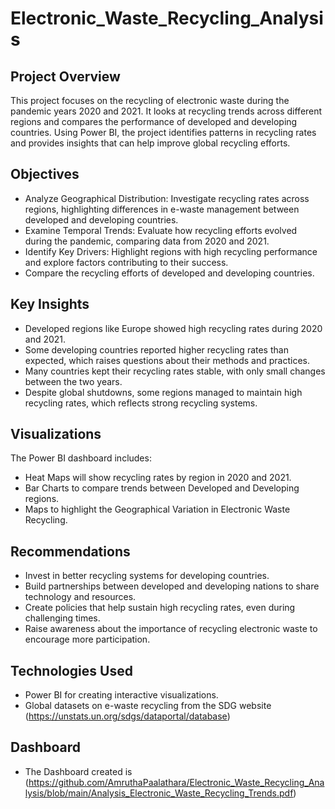 # Electronic_Waste_Recycling_Analysis

## Project Overview
This project focuses on the recycling of electronic waste during the pandemic years 2020 and 2021. It looks at recycling trends across different regions and compares the performance of developed and developing countries. Using Power BI, the project identifies patterns in recycling rates and provides insights that can help improve global recycling efforts.

## Objectives
* Analyze Geographical Distribution: Investigate recycling rates across regions, highlighting differences in e-waste management between developed and developing countries.
* Examine Temporal Trends: Evaluate how recycling efforts evolved during the pandemic, comparing data from 2020 and 2021.
* Identify Key Drivers: Highlight regions with high recycling performance and explore factors contributing to their success.
* Compare the recycling efforts of developed and developing countries.

## Key Insights
* Developed regions like Europe showed high recycling rates during 2020 and 2021.
* Some developing countries reported higher recycling rates than expected, which raises questions about their methods and practices.
* Many countries kept their recycling rates stable, with only small changes between the two years.
* Despite global shutdowns, some regions managed to maintain high recycling rates, which reflects strong recycling systems.

## Visualizations
The Power BI dashboard includes:

* Heat Maps will show recycling rates by region in 2020 and 2021.
* Bar Charts to compare trends between Developed and Developing regions.
* Maps to highlight the Geographical Variation in Electronic Waste Recycling.

## Recommendations
* Invest in better recycling systems for developing countries.
* Build partnerships between developed and developing nations to share technology and resources.
* Create policies that help sustain high recycling rates, even during challenging times.
* Raise awareness about the importance of recycling electronic waste to encourage more participation.

## Technologies Used
+ Power BI for creating interactive visualizations.
+ Global datasets on e-waste recycling from the SDG website (https://unstats.un.org/sdgs/dataportal/database)

## Dashboard
* The Dashboard created is (https://github.com/AmruthaPaalathara/Electronic_Waste_Recycling_Analysis/blob/main/Analysis_Electronic_Waste_Recycling_Trends.pdf)
